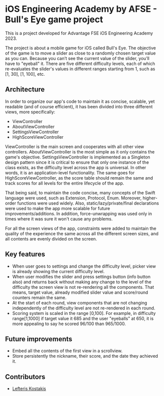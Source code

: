 # iOS Engineering Academy by AFSE - Bull's Eye game project
  This is a project developed for Advantage FSE iOS Engineering Academy 2023.


The project is about a mobile game for iOS called Bull's Eye. The objective of the game is to move a slider as close to a randomly chosen target value as you can. Because you can’t see the current value of the slider, you’ll have to "eyeball" it. There are five different difficulty levels, each of which re-evaluates the slider's values in different ranges starting from 1, such as [1, 30], [1, 100], etc.

## Architecture
In order to organize our app's code to maintain it as concise, scalable, yet readable (and of course efficient), it has been divided into three different views, more specifically: 
* ViewController
* AboutViewController
* SettingsViewController
* HighScoreViewController

ViewController is the main screen and cooperates with all other view controllers. AboutViewController is the most simple as it only contains the game's objective. SettingsViewController is implemented as a Singleton design pattern since it is critical to ensure that only one instance of the class exists, as the difficulty level across the app is universal. In other words, it is an application-level functionality. The same goes for HighScoreViewController, as the score table should remain the same and track scores for all levels for the entire lifecycle of the app.

That being said, to maintain the code concise, many concepts of the Swift language were used, such as Extension, Protocol, Enum. Moreover, higher-order functions were used widely. Also, static/lazy/private/final declarations were used to make the app more scalable for future improvements/additions. In addition, force-unwrapping was used only in times where it was sure it won't cause any problems.

For all the screen views of the app, constraints were added to maintain the quality of the experience the same across all the different screen sizes, and all contents are evenly divided on the screen.

## Key features
* When user goes to settings and change the difficulty level, picker view is already showing the current difficulty level.
* When user modifies the slider and press settings button (info button also) and returns back without making any change to the level of the difficulty the screen view is not re-rendering all the components. That means, target value, already modified slider value and score/round counters remain the same.
* At the start of each round, view components that are not changing independently of the difficulty level are not re-rendered in each round.
* Scoring system is scaled in the range [0,100]. For example, in difficulty range[1,1000] if target value it 685 and the user "eyeballs" at 650, it is more appealing to say he scored 96/100 than 965/1000.

## Future improvements
* Embed all the contents of the first view in a scrollview.
* Store persistently the nickname, their score, and the date they achieved it.

## Contributors
* [Lefteris Kostakis](https://github.com/terrys48)

